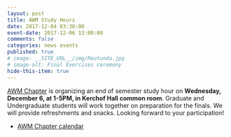 ```yaml
---
layout: post
title: AWM Study Hours
date: 2017-12-04 03:30:00
event-date: 2017-12-06 13:00:00
comments: false
categories: news events
published: true
# image: __SITE_URL__/img/Routunda.jpg
# image-alt: Final Exercises ceremony
hide-this-item: true
---
```


[AWM Chapter]({{site.url}}/awm/) is organizing an end of semester study hour on **Wednesday, December 6, at 1-5PM, in Kerchof Hall common room**. Graduate and Undergraduate students will work together on preparation for the finals. We will provide refreshments and snacks. Looking forward to your participation!

- [AWM Chapter calendar]({{site.url}}/awm/calendar)
